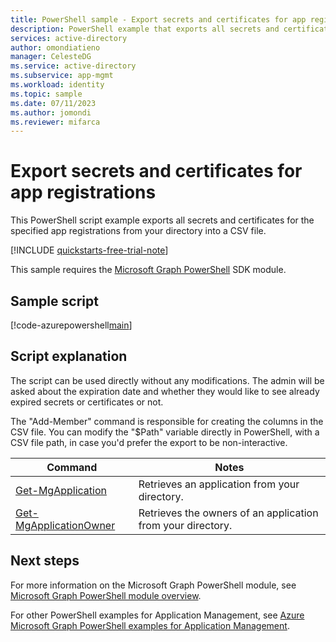 ```yaml
---
title: PowerShell sample - Export secrets and certificates for app registrations in Azure Active Directory tenant.
description: PowerShell example that exports all secrets and certificates for the specified app registrations in your Azure Active Directory tenant.
services: active-directory
author: omondiatieno
manager: CelesteDG
ms.service: active-directory
ms.subservice: app-mgmt
ms.workload: identity
ms.topic: sample
ms.date: 07/11/2023
ms.author: jomondi
ms.reviewer: mifarca
---
```


# Export secrets and certificates for app registrations

This PowerShell script example exports all secrets and certificates for the specified app registrations from your directory into a CSV file.

[!INCLUDE [quickstarts-free-trial-note](../../../../includes/quickstarts-free-trial-note.md)]

This sample requires the [Microsoft Graph PowerShell](/powershell/microsoftgraph/installation?view=graph-powershell-beta) SDK module.

## Sample script

[!code-azurepowershell[main](~/powershell_scripts/application-management/export-all-app-registrations-secrets-and-certs.ps1 "Exports all secrets and certificates for the specified app registrations in your directory.")]

## Script explanation

The script can be used directly without any modifications. The admin will be asked about the expiration date and whether they would like to see already expired secrets or certificates or not.

The "Add-Member" command is responsible for creating the columns in the CSV file.
You can modify the "$Path" variable directly in PowerShell, with a CSV file path, in case you'd prefer the export to be non-interactive.

| Command | Notes |
|---|---|
| [Get-MgApplication](/powershell/module/microsoft.graph.applications/get-mgapplication?view=graph-powershell-1.0&preserve-view=true) | Retrieves an application from your directory. |
| [Get-MgApplicationOwner](/powershell/module/microsoft.graph.applications/get-mgapplicationowner?view=graph-powershell-1.0&preserve-view=true) | Retrieves the owners of an application from your directory. |

## Next steps

For more information on the Microsoft Graph PowerShell module, see [Microsoft Graph PowerShell module overview](/powershell/microsoftgraph/installation?view=graph-powershell-beta).

For other PowerShell examples for Application Management, see [Azure Microsoft Graph PowerShell examples for Application Management](../app-management-powershell-samples.md).

